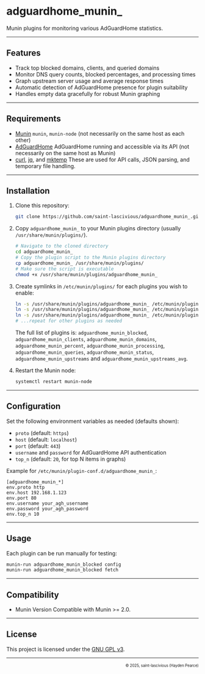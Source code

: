 # adguardhome_munin_

Munin plugins for monitoring various AdGuardHome statistics.

---

## Features

- Track top blocked domains, clients, and queried domains
- Monitor DNS query counts, blocked percentages, and processing times
- Graph upstream server usage and average response times
- Automatic detection of AdGuardHome presence for plugin suitability
- Handles empty data gracefully for robust Munin graphing

---

## Requirements

- [Munin](http://munin-monitoring.org/)
    `munin`, `munin-node` (not necessarily on the same host as each other)
- [AdGuardHome](https://adguard.com)
    AdGuardHome running and accessible via its API (not necessarily on the same host as Munin)
- [curl](https://curl.se/), [jq](https://jqlang.org/), and [mktemp](https://www.gnu.org/software/coreutils/manual/html_node/mktemp-invocation.html)
    These are used for API calls, JSON parsing, and temporary file handling.

---

## Installation

1. Clone this repository:
    ```sh
    git clone https://github.com/saint-lascivious/adguardhome_munin_.git
    ```
2. Copy `adguardhome_munin_` to your Munin plugins directory (usually `/usr/share/munin/plugins/`).
    ```sh
    # Navigate to the cloned directory
    cd adguardhome_munin_
    # Copy the plugin script to the Munin plugins directory
    cp adguardhome_munin_ /usr/share/munin/plugins/
    # Make sure the script is executable
    chmod +x /usr/share/munin/plugins/adguardhome_munin_
    ```
3. Create symlinks in `/etc/munin/plugins/` for each plugins you wish to enable:

    ```sh
    ln -s /usr/share/munin/plugins/adguardhome_munin_ /etc/munin/plugins/adguardhome_munin_blocked
    ln -s /usr/share/munin/plugins/adguardhome_munin_ /etc/munin/plugins/adguardhome_munin_clients
    ln -s /usr/share/munin/plugins/adguardhome_munin_ /etc/munin/plugins/adguardhome_munin_domains
    # ...repeat for other plugins as needed
    ```

    The full list of plugins is:
    `adguardhome_munin_blocked`, `adguardhome_munin_clients`, `adguardhome_munin_domains`, `adguardhome_munin_percent`, `adguardhome_munin_processing`, `adguardhome_munin_queries`, `adguardhome_munin_status`, `adguardhome_munin_upstreams` and `adguardhome_munin_upstreams_avg`.

4. Restart the Munin node:
    ```sh
    systemctl restart munin-node
    ```

---

## Configuration

Set the following environment variables as needed (defaults shown):

- `proto` (default: `https`)
- `host` (default: `localhost`)
- `port` (default: `443`)
- `username` and `password` for AdGuardHome API authentication
- `top_n` (default: `20`, for top N items in graphs)

Example for `/etc/munin/plugin-conf.d/adguardhome_munin_`:
```
[adguardhome_munin_*]
env.proto http
env.host 192.168.1.123
env.port 80
env.username your_agh_username
env.password your_agh_password
env.top_n 10
```

---

## Usage

Each plugin can be run manually for testing:
```sh
munin-run adguardhome_munin_blocked config
munin-run adguardhome_munin_blocked fetch
```

---

## Compatibility
- Munin Version Compatible with Munin >= 2.0.

---

## License

This project is licensed under the [GNU GPL v3](https://www.gnu.org/licenses/gpl-3.0.html).

---

<p align="right"><sup><sub>© 2025, saint-lascivious (Hayden Pearce)</sub></sup></p>